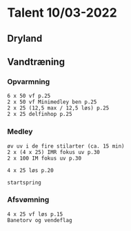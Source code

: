 # Talent 10/03-2022

## Dryland
   

## Vandtræning
### Opvarmning
    6 x 50 vf p.25
    2 x 50 vf Minimedley ben p.25
    2 x 25 (12,5 max / 12,5 løs) p.25
    2 x 25 delfinhop p.25

### Medley
    øv uv i de fire stilarter (ca. 15 min)
    2 x (4 x 25) IMR fokus uv p.30
    2 x 100 IM fokus uv p.30

    4 x 25 løs p.20

    startspring
    

### Afsvømning
    4 x 25 vf løs p.15
    Banetorv og vendeflag